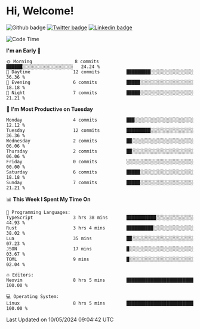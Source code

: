   # Hi, Welcome!
  ![Github badge](https://img.shields.io/github/followers/kraken-afk.svg?style=social&label=Follow&maxAge=2592000)
  [![Twitter badge](https://img.shields.io/badge/-Twitter-00acee?style=flat-square&logo=Twitter&logoColor=white)](https://twitter.com/trshppl)
  [![Linkedin badge](https://img.shields.io/badge/LinkedIn-0077B5?style=flat-square&logo=linkedin&logoColor=white)](https://www.linkedin.com/in/noveanrer)
<!--START_SECTION:waka-->
![Code Time](http://img.shields.io/badge/Code%20Time-191%20hrs%208%20mins-blue)

**I'm an Early 🐤** 

```text
🌞 Morning                8 commits           ██████░░░░░░░░░░░░░░░░░░░   24.24 % 
🌆 Daytime                12 commits          █████████░░░░░░░░░░░░░░░░   36.36 % 
🌃 Evening                6 commits           █████░░░░░░░░░░░░░░░░░░░░   18.18 % 
🌙 Night                  7 commits           █████░░░░░░░░░░░░░░░░░░░░   21.21 % 
```
📅 **I'm Most Productive on Tuesday** 

```text
Monday                   4 commits           ███░░░░░░░░░░░░░░░░░░░░░░   12.12 % 
Tuesday                  12 commits          █████████░░░░░░░░░░░░░░░░   36.36 % 
Wednesday                2 commits           ██░░░░░░░░░░░░░░░░░░░░░░░   06.06 % 
Thursday                 2 commits           ██░░░░░░░░░░░░░░░░░░░░░░░   06.06 % 
Friday                   0 commits           ░░░░░░░░░░░░░░░░░░░░░░░░░   00.00 % 
Saturday                 6 commits           █████░░░░░░░░░░░░░░░░░░░░   18.18 % 
Sunday                   7 commits           █████░░░░░░░░░░░░░░░░░░░░   21.21 % 
```


📊 **This Week I Spent My Time On** 

```text
💬 Programming Languages: 
TypeScript               3 hrs 38 mins       ███████████░░░░░░░░░░░░░░   44.93 % 
Rust                     3 hrs 4 mins        ██████████░░░░░░░░░░░░░░░   38.02 % 
Lua                      35 mins             ██░░░░░░░░░░░░░░░░░░░░░░░   07.23 % 
JSON                     17 mins             █░░░░░░░░░░░░░░░░░░░░░░░░   03.67 % 
TOML                     9 mins              █░░░░░░░░░░░░░░░░░░░░░░░░   02.04 % 

🔥 Editors: 
Neovim                   8 hrs 5 mins        █████████████████████████   100.00 % 

💻 Operating System: 
Linux                    8 hrs 5 mins        █████████████████████████   100.00 % 
```


 Last Updated on 10/05/2024 09:04:42 UTC
<!--END_SECTION:waka-->